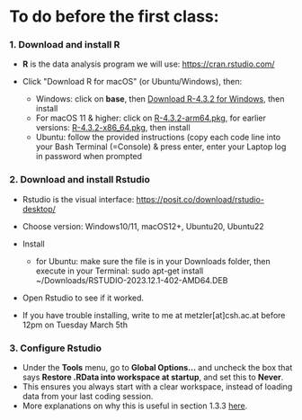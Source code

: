 # To do before the first class:

### 1. Download and install R

-   **R** is the data analysis program we will use: <https://cran.rstudio.com/>

-   Click "Download R for macOS" (or Ubuntu/Windows), then:

    -   Windows: click on **base**, then [Download R-4.3.2 for Windows](https://cran.rstudio.com/bin/windows/base/R-4.3.2-win.exe), then install
    -   For macOS 11 & higher: click on [R-4.3.2-arm64.pkg](https://cran.rstudio.com/bin/macosx/big-sur-arm64/base/R-4.3.2-arm64.pkg), for earlier versions: [R-4.3.2-x86_64.pkg](https://cran.rstudio.com/bin/macosx/big-sur-x86_64/base/R-4.3.2-x86_64.pkg), then install
    -   Ubuntu: follow the provided instructions (copy each code line into your Bash Terminal (=Console) & press enter, enter your Laptop log in password when prompted

### 2. Download and install Rstudio

-   Rstudio is the visual interface: <https://posit.co/download/rstudio-desktop/>

-   Choose version: Windows10/11, macOS12+, Ubuntu20, Ubuntu22

-   Install

    -   for Ubuntu: make sure the file is in your Downloads folder, then execute in your Terminal: sudo apt-get install \~/Downloads/RSTUDIO-2023.12.1-402-AMD64.DEB

-   Open Rstudio to see if it worked.

-   If you have trouble installing, write to me at metzler[at]csh.ac.at before 12pm on Tuesday March 5th

### 3. Configure Rstudio

-   Under the **Tools** menu, go to **Global Options...** and uncheck the box that says **Restore .RData into workspace at startup**, and set this to **Never**.
-   This ensures you always start with a clear workspace, instead of loading data from your last coding session.
-   More explanations on why this is useful in section 1.3.3 [here](https://psyteachr.github.io/reprores-v3/intro.html).

